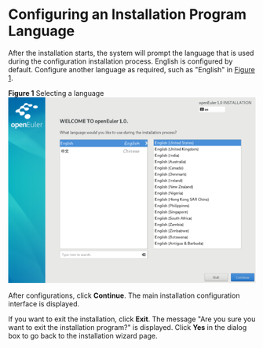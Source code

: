# Configuring an Installation Program Language<a name="EN-US_TOPIC_0214071135"></a>

After the installation starts, the system will prompt the language that is used during the configuration installation process. English is configured by default. Configure another language as required, such as "English" in  [Figure 1](#en-us_topic_0186390093_en-us_topic_0122145864_fig144630179151).

**Figure  1**  Selecting a language<a name="en-us_topic_0186390093_en-us_topic_0122145864_fig144630179151"></a>  
![](./figures/selecting-a-language.png "selecting-a-language")

After configurations, click  **Continue**. The main installation configuration interface is displayed.

If you want to exit the installation, click  **Exit**. The message "Are you sure you want to exit the installation program?" is displayed. Click  **Yes**  in the dialog box to go back to the installation wizard page.

